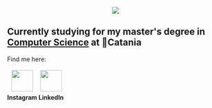 <html>
  <body>
    <p align="center">
      <img src="https://capsule-render.vercel.app/api?text=Hey%20Everyone!&animation=fadeIn&type=waving&color=gradient&height=100"/>
    </p>
    <h2>
      Currently studying for my master's degree in <a href="https://web.dmi.unict.it/corsi/lm-18">Computer Science</a> at 📍Catania
    </h2>
    Find me here: <br><br>
    <div style="display: box; justify-content: center; gap: 50px; align-items: center;">
      <!-- Instagram -->
      <div style="display: inline-flex; flex-direction: column; align-items: center;">
        <a href="https://www.instagram.com/giada_margarone/">
          <img height="50" src="https://upload.wikimedia.org/wikipedia/commons/thumb/a/a5/Instagram_icon.png/600px-Instagram_icon.png"/>
        </a>
        <h4 style="margin: 5px 0 0 0;">Instagram</h4>
      </div>
      <!-- LinkedIn -->
      <div style="display: inline-flex; flex-direction: column; align-items: center;">
        <a href="https://www.linkedin.com/in/giada-margarone-352510240/">
          <img height="50" src="https://cdn1.iconfinder.com/data/icons/logotypes/32/circle-linkedin-512.png"/>
        </a>
        <h4 style="margin: 5px 0 0 0;">LinkedIn</h4>
      </div>
    </div>
  </body>
</html>

